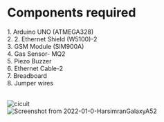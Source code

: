 <H1>Components required</H1>
1. Arduino UNO (ATMEGA328) <br>
2. 2. Ethernet Shield (W5100)-2<br>
3. GSM Module (SIM900A)<br>
4. Gas Sensor- MQ2<br>
5. Piezo Buzzer<br>
6. Ethernet Cable-2<br>
7. Breadboard<br>
8. Jumper wires<br><br>

![cicuit](https://github.com/user-attachments/assets/bd1613bb-7b50-4b6d-9fca-6e97b950713d)<br>
![Screenshot from 2022-01-0-HarsimranGalaxyA52](https://github.com/user-attachments/assets/f5f347ab-80d0-4bc5-9e60-6d60478b2b57)
